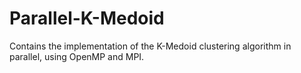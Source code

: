 # Parallel-K-Medoid

Contains the implementation of the K-Medoid clustering algorithm in parallel, using OpenMP and MPI.
